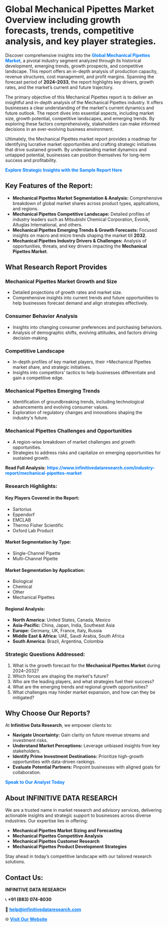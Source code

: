<h1>Global Mechanical Pipettes Market Overview including growth forecasts, trends, competitive analysis, and key player strategies.</h1>
<p>
Discover comprehensive insights into the 
<a href="https://www.infinitivedataresearch.com/industry-report/mechanical-pipettes-market" rel="dofollow" style="color: #007BFF; text-decoration: none;"><strong>Global Mechanical Pipettes Market</strong></a>, a pivotal industry segment analyzed through its historical development, emerging trends, growth prospects, and competitive landscape. This report offers an in-depth analysis of production capacity, revenue structures, cost management, and profit margins. Spanning the forecast period of <strong>2024–2033</strong>, the report highlights key drivers, growth rates, and the market’s current and future trajectory.
</p>
<p>
The primary objective of this Mechanical Pipettes report is to deliver an insightful and in-depth analysis of the Mechanical Pipettes industry. It offers businesses a clear understanding of the market's current dynamics and future outlook. The report dives into essential aspects, including market size, growth potential, competitive landscapes, and emerging trends. By exploring these factors comprehensively, stakeholders can make informed decisions in an ever-evolving business environment.
</p>
<p>
Ultimately, the Mechanical Pipettes market report provides a roadmap for identifying lucrative market opportunities and crafting strategic initiatives that drive sustained growth. By understanding market dynamics and untapped potential, businesses can position themselves for long-term success and profitability.
</p>
<p>
<a href="https://www.infinitivedataresearch.com/request-sample/reportId=102097" style="color: #007BFF; text-decoration: none;"><strong>Explore Strategic Insights with the Sample Report Here</strong></a>
</p>

<h2>Key Features of the Report:</h2>
<ul>
<li><strong>Mechanical Pipettes Market Segmentation & Analysis:</strong> Comprehensive breakdown of global market shares across product types, applications, and regions.</li>
<li><strong>Mechanical Pipettes Competitive Landscape:</strong> Detailed profiles of industry leaders such as Mitsubishi Chemical Corporation, Evonik, Altuglas International, and others.</li>
<li><strong>Mechanical Pipettes Emerging Trends & Growth Forecasts:</strong> Focused insights on macro and micro trends shaping the market till <strong>2032</strong>.</li>
<li><strong>Mechanical Pipettes Industry Drivers & Challenges:</strong> Analysis of opportunities, threats, and key drivers impacting the <strong>Mechanical Pipettes Market</strong>.</li>
</ul>

<h2>What Research Report Provides</h2>
<h3>Mechanical Pipettes Market Growth and Size</h3>
<ul>
<li>Detailed projections of growth rates and market size.</li>
<li>Comprehensive insights into current trends and future opportunities to help businesses forecast demand and align strategies effectively.</li>
</ul>

<h3>Consumer Behavior Analysis</h3>
<ul>
<li>Insights into changing consumer preferences and purchasing behaviors.</li>
<li>Analysis of demographic shifts, evolving attitudes, and factors driving decision-making.</li>
</ul>

<h3>Competitive Landscape</h3>
<ul>
<li>In-depth profiles of key market players, their >Mechanical Pipettes market share, and strategic initiatives.</li>
<li>Insights into competitors' tactics to help businesses differentiate and gain a competitive edge.</li>
</ul>

<h3>Mechanical Pipettes Emerging Trends</h3>
<ul>
<li>Identification of groundbreaking trends, including technological advancements and evolving consumer values.</li>
<li>Exploration of regulatory changes and innovations shaping the industry's future.</li>
</ul>

<h3>Mechanical Pipettes Challenges and Opportunities</h3>
<ul>
<li>A region-wise breakdown of market challenges and growth opportunities.</li>
<li>Strategies to address risks and capitalize on emerging opportunities for sustained growth.</li>
</ul>
<p><strong>Read Full Analysis:</strong> <a href="https://www.infinitivedataresearch.com/industry-report/mechanical-pipettes-market" rel="dofollow" style="color: #007BFF; text-decoration: none;"><strong>https://www.infinitivedataresearch.com/industry-report/mechanical-pipettes-market</strong></a></p>
<h3>Research Highlights:</h3>
<h4>Key Players Covered in the Report:</h4>
<ul><li>Sartorius</li><li>Eppendorf</li><li>EMCLAB</li><li>Thermo Fisher Scientific</li><li>Oxford Lab Product</li></ul>
<h4>Market Segmentation by Type:</h4>
<ul><li>Single-Channel Pipette</li><li>Multi-Channel Pipette</li></ul>
<h4>Market Segmentation by Application:</h4>
<ul><li>Biological</li><li>Chemical</li><li>Other</li><li>Mechanical Pipettes</li></ul>

<h4>Regional Analysis:</h4>
<ul>
<li><strong>North America:</strong> United States, Canada, Mexico</li>
<li><strong>Asia-Pacific:</strong> China, Japan, India, Southeast Asia</li>
<li><strong>Europe:</strong> Germany, UK, France, Italy, Russia</li>
<li><strong>Middle East & Africa:</strong> UAE, Saudi Arabia, South Africa</li>
<li><strong>South America:</strong> Brazil, Argentina, Colombia</li>
</ul>

<h3>Strategic Questions Addressed:</h3>
<ol>
<li>What is the growth forecast for the <strong>Mechanical Pipettes Market</strong> during 2024–2032?</li>
<li>Which forces are shaping the market's future?</li>
<li>Who are the leading players, and what strategies fuel their success?</li>
<li>What are the emerging trends and regional growth opportunities?</li>
<li>What challenges may hinder market expansion, and how can they be mitigated?</li>
</ol>

<h2>Why Choose Our Reports?</h2>
<p>At <strong>Infinitive Data Research</strong>, we empower clients to:</p>
<ul>
<li><strong>Navigate Uncertainty:</strong> Gain clarity on future revenue streams and investment risks.</li>
<li><strong>Understand Market Perceptions:</strong> Leverage unbiased insights from key stakeholders.</li>
<li><strong>Identify Prime Investment Destinations:</strong> Prioritize high-growth opportunities with data-driven rankings.</li>
<li><strong>Evaluate Potential Partners:</strong> Pinpoint businesses with aligned goals for collaboration.</li>
</ul>
<p><a href="https://www.infinitivedataresearch.com/industry-report/mechanical-pipettes-market" rel="dofollow" style="color: #007BFF; text-decoration: none;"><strong>Speak to Our Analyst Today</strong></a></p>

<h2>About INFINITIVE DATA RESEARCH</h2>
<p>We are a trusted name in market research and advisory services, delivering actionable insights and strategic support to businesses across diverse industries. Our expertise lies in offering:</p>
<ul>
<li><strong>Mechanical Pipettes Market Sizing and Forecasting</strong></li>
<li><strong>Mechanical Pipettes Competitive Analysis</strong></li>
<li><strong>Mechanical Pipettes Customer Research</strong></li>
<li><strong>Mechanical Pipettes Product Development Strategies</strong></li>
</ul>
<p>Stay ahead in today’s competitive landscape with our tailored research solutions.</p>

<h2>Contact Us:</h2>
<p><strong>INFINITIVE DATA RESEARCH</strong></p>
<p>📞 <strong>+91 (883) 074-8030</strong></p>
<p>📧 <strong><a href="mailto:help@infinitivedataresearch.com" style="color: #007BFF;">help@infinitivedataresearch.com</a></strong></p>
<p>🌐 <strong><a href="https://www.infinitivedataresearch.com" rel="dofollow" style="color: #007BFF;">Visit Our Website</a></strong></p>